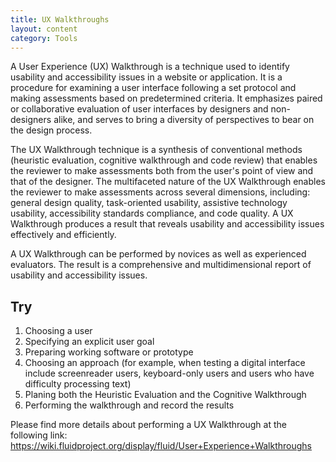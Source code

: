 ```yaml
---
title: UX Walkthroughs
layout: content
category: Tools
---
```


A User Experience (UX) Walkthrough is a technique used to identify usability and accessibility issues in a website or application. It is a procedure for examining a user interface following a set protocol and making assessments based on predetermined criteria. It emphasizes paired or collaborative evaluation of user interfaces by designers and non-designers alike, and serves to bring a diversity of perspectives to bear on the design process.

The UX Walkthrough technique is a synthesis of conventional methods (heuristic evaluation, cognitive walkthrough and code review) that enables the reviewer to make assessments both from the user's point of view and that of the designer. The multifaceted nature of the UX Walkthrough enables the reviewer to make assessments across several dimensions, including: general design quality, task-oriented usability, assistive technology usability, accessibility standards compliance, and code quality. A UX Walkthrough produces a result that reveals usability and accessibility issues effectively and efficiently.

A UX Walkthrough can be performed by novices as well as experienced evaluators. The result is a comprehensive and multidimensional report of usability and accessibility issues.

## Try
1. Choosing a user
2. Specifying an explicit user goal
3. Preparing working software or prototype
4. Choosing an approach (for example, when testing a digital interface include screenreader users, keyboard-only users and users who have difficulty processing text)
5. Planing both the Heuristic Evaluation and the Cognitive Walkthrough
6. Performing the walkthrough and record the results

Please find more details about performing a UX Walkthrough at the following link: 
https://wiki.fluidproject.org/display/fluid/User+Experience+Walkthroughs
